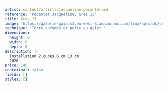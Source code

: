 ```yaml
---
artist: content/artists/jacqueline-pecantet.md
reference: 'Pécantet Jacqueline, Grès 13'
title: Grès 13
image: 'https://galerie-gaia.s3.eu-west-3.amazonaws.com/tina/uploads/pecantet-jacqueline/galerie-gaia-ceramique-pecantet-2-1.JPG'
technique: 'Terre enfumée et polie au galet '
dimensions:
  height: 0
  width: 0
  depth: 0
description: |-
  Installation 2 cubes 6 cm 13 cm  
  2020
price: 140
contextual: false
fields: []
styles: []
---
```


